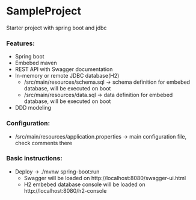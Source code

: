# SampleProject
Starter project with spring boot and jdbc

### Features:
- Spring boot
- Embebed maven
- REST API with Swagger documentation
- In-memory or remote JDBC database(H2)
  - /src/main/resources/schema.sql -> schema definition for embebed database, will be executed on boot
  - /src/main/resources/data.sql -> data definition for embebed database, will be executed on boot
- DDD modeling

### Configuration:
- /src/main/resources/application.properties -> main configuration file, check comments there

### Basic instructions:
- Deploy -> ./mvnw spring-boot:run
  - Swagger will be loaded on http://localhost:8080/swagger-ui.html
  - H2 embebed database console will be loaded on http://localhost:8080/h2-console
